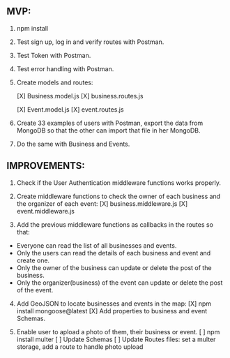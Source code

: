 ## MVP:

1. npm install

2. Test sign up, log in and verify routes with Postman.

3. Test Token with Postman.

4. Test error handling with Postman.

5. Create models and routes:

   [X] Business.model.js
   [X] business.routes.js

   [X] Event.model.js
   [X] event.routes.js

6. Create 33 examples of users with Postman, export the data from MongoDB so that the other can import that file in her MongoDB.

7. Do the same with Business and Events.

## IMPROVEMENTS:

1. Check if the User Authentication middleware functions works properly.

2. Create middleware functions to check the owner of each business and the organizer of each event:
   [X] business.middleware.js
   [X] event.middleware.js

3. Add the previous middleware functions as callbacks in the routes so that:

- Everyone can read the list of all businesses and events.
- Only the users can read the details of each business and event and create one.
- Only the owner of the business can update or delete the post of the business.
- Only the organizer(business) of the event can update or delete the post of the event.

4. Add GeoJSON to locate businesses and events in the map:
   [X] npm install mongoose@latest
   [X] Add properties to business and event Schemas.

5. Enable user to apload a photo of them, their business or event.
   [ ] npm install multer
   [ ] Update Schemas
   [ ] Update Routes files: set a multer storage, add a route to handle photo upload
